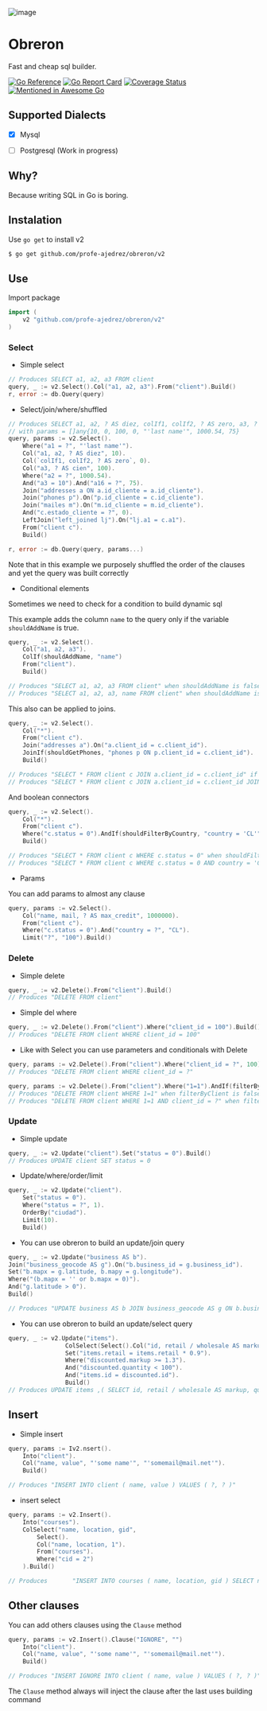 ![image](https://github.com/user-attachments/assets/c4a6b204-1aab-49a5-aeb4-950067a82e6d)


# Obreron

Fast and cheap sql builder.

[![Go Reference](https://pkg.go.dev/badge/github.com/profe-ajedrez/obreron/v2.svg)](https://pkg.go.dev/github.com/profe-ajedrez/obreron/v2)
[![Go Report Card](https://goreportcard.com/badge/github.com/profe-ajedrez/obreron/v2)](https://goreportcard.com/report/github.com/profe-ajedrez/obreron/v2)
[![Coverage Status](https://coveralls.io/repos/github/profe-ajedrez/obreron/badge.svg?branch=v2)](https://coveralls.io/github/profe-ajedrez/obreron?branch=v2)
[![Mentioned in Awesome Go](https://awesome.re/mentioned-badge-flat.svg)](https://github.com/avelino/awesome-go)

## Supported Dialects

- [x] Mysql
- [ ] Postgresql (Work in progress)


## Why?

Because writing SQL in Go is boring.

## Instalation

Use `go get` to install v2

```bash
$ go get github.com/profe-ajedrez/obreron/v2
```

## Use


Import package

```go
import (
	v2 "github.com/profe-ajedrez/obreron/v2"
)
```

### Select

* Simple select

```go
// Produces SELECT a1, a2, a3 FROM client
query, _ := v2.Select().Col("a1, a2, a3").From("client").Build()
r, error := db.Query(query)
```

* Select/join/where/shuffled

```go
// Produces SELECT a1, a2, ? AS diez, colIf1, colIf2, ? AS zero, a3, ? AS cien FROM client c JOIN addresses a ON a.id_cliente = a.id_cliente JOIN phones p ON p.id_cliente = c.id_cliente JOIN mailes m ON m.id_cliente = m.id_cliente AND c.estado_cliente = ? LEFT JOIN left_joined lj ON lj.a1 = c.a1 WHERE a1 = ? AND a2 = ? AND a3 = 10 AND a16 = ?
// with params = []any{10, 0, 100, 0, "'last name'", 1000.54, 75}
query, params := v2.Select().
    Where("a1 = ?", "'last name'").
    Col("a1, a2, ? AS diez", 10).
    Col(`colIf1, colIf2, ? AS zero`, 0).
    Col("a3, ? AS cien", 100).    
    Where("a2 = ?", 1000.54).
    And("a3 = 10").And("a16 = ?", 75).
    Join("addresses a ON a.id_cliente = a.id_cliente").
    Join("phones p").On("p.id_cliente = c.id_cliente").
    Join("mailes m").On("m.id_cliente = m.id_cliente").
    And("c.estado_cliente = ?", 0).    
    LeftJoin("left_joined lj").On("lj.a1 = c.a1").
    From("client c").
    Build()

r, error := db.Query(query, params...)
```

Note that in this example we purposely shuffled the order of the clauses and yet the query was built correctly

* Conditional elements

Sometimes we need to check for a condition to build dynamic sql

This example adds the column `name` to the query only if the variable `shouldAddName` is true.

```go
query, _ := v2.Select().
	Col("a1, a2, a3").
	ColIf(shouldAddName, "name")
	From("client").
	Build()

// Produces "SELECT a1, a2, a3 FROM client" when shouldAddName is false
// Produces "SELECT a1, a2, a3, name FROM client" when shouldAddName is true
```

This also can be applied to joins.

```go
query, _ := v2.Select().
	Col("*").
	From("client c").
	Join("addresses a").On("a.client_id = c.client_id").
    JoinIf(shouldGetPhones, "phones p ON p.client_id = c.client_id").
    Build()

// Produces "SELECT * FROM client c JOIN a.client_id = c.client_id" if shouldGetPhones is false
// Produces "SELECT * FROM client c JOIN a.client_id = c.client_id JOIN phones p ON p.client_id = c.client_id" " if shouldGetPhones is true
```

And boolean connectors

```go
query, _ := v2.Select().
	Col("*").
	From("client c").	
	Where("c.status = 0").AndIf(shouldFilterByCountry, "country = 'CL'").
    Build()

// Produces "SELECT * FROM client c WHERE c.status = 0" when shouldFilterByCountry is false
// Produces "SELECT * FROM client c WHERE c.status = 0 AND country = 'CL'" when shouldFilterByCountry is true
```

* Params

You can add params to almost any clause

```go
query, params := v2.Select().
	Col("name, mail, ? AS max_credit", 1000000).
	From("client c").	
	Where("c.status = 0").And("country = ?", "CL").
    Limit("?", "100").Build()
```


### Delete

* Simple delete

```go
query, _ := v2.Delete().From("client").Build()
// Produces "DELETE FROM client"
```

* Simple del where

```go
query, _ := v2.Delete().From("client").Where("client_id = 100").Build()
// Produces "DELETE FROM client WHERE client_id = 100"
```

* Like with Select you can use parameters and conditionals with Delete

```go
query, params := v2.Delete().From("client").Where("client_id = ?", 100).Build()
// Produces "DELETE FROM client WHERE client_id = ?"
```

```go
query, params := v2.Delete().From("client").Where("1=1").AndIf(filterByClient, "client_id = ?", 100).Build()
// Produces "DELETE FROM client WHERE 1=1" when filterByClient is false
// Produces "DELETE FROM client WHERE 1=1 AND client_id = ?" when filterByClient is true
```


### Update

* Simple update

```go
query, _ := v2.Update("client").Set("status = 0").Build()
// Produces UPDATE client SET status = 0
```

* Update/where/order/limit

```go
query, _ := v2.Update("client").
	Set("status = 0").
	Where("status = ?", 1).
	OrderBy("ciudad").
	Limit(10).
	Build()
```

* You can use obreron to build an update/join query

```go
query, _ := v2.Update("business AS b").
Join("business_geocode AS g").On("b.business_id = g.business_id").
Set("b.mapx = g.latitude, b.mapy = g.longitude").
Where("(b.mapx = '' or b.mapx = 0)").
And("g.latitude > 0").
Build()

// Produces "UPDATE business AS b JOIN business_geocode AS g ON b.business_id = g.business_id SET b.mapx = g.latitude, b.mapy = g.longitude WHERE (b.mapx = '' or b.mapx = 0) AND g.latitude > 0"
```

* You can use obreron to build an update/select query

```go
query, _ := v2.Update("items").
				ColSelect(Select().Col("id, retail / wholesale AS markup, quantity").From("items"), "discounted").
				Set("items.retail = items.retail * 0.9").
				Where("discounted.markup >= 1.3").
				And("discounted.quantity < 100").
				And("items.id = discounted.id").
	            Build()
// Produces UPDATE items ,( SELECT id, retail / wholesale AS markup, quantity FROM items ) discounted SET items.retail = items.retail * 0.9 WHERE discounted.markup >= 1.3 AND discounted.quantity < 100 AND items.id = discounted.id
```

## Insert

* Simple insert

```go
query, params := Iv2.nsert().
	Into("client").
	Col("name, value", "'some name'", "'somemail@mail.net'").
    Build()

// Produces "INSERT INTO client ( name, value ) VALUES ( ?, ? )"
```

* insert select

```go
query, params := v2.Insert().
    Into("courses").
    ColSelect("name, location, gid", 
		Select().
		Col("name, location, 1").
	    From("courses").
	    Where("cid = 2")
	).Build()

// Produces       "INSERT INTO courses ( name, location, gid ) SELECT name, location, 1 FROM courses WHERE cid = 2"
```

## Other clauses

You can add others clauses using the `Clause` method

```go
query, params := v2.Insert().Clause("IGNORE", "")
	Into("client").
	Col("name, value", "'some name'", "'somemail@mail.net'").
    Build()

// Produces "INSERT IGNORE INTO client ( name, value ) VALUES ( ?, ? )"
```

The `Clause` method always will inject the clause after the last uses building command
